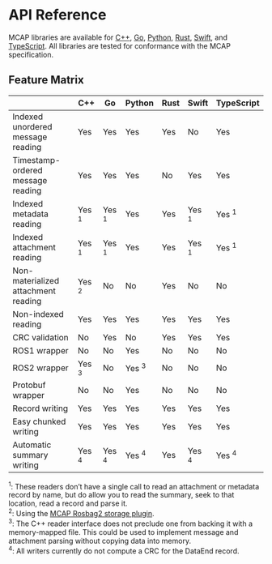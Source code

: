 # API Reference

MCAP libraries are available for [C++](https://github.com/foxglove/mcap/tree/main/cpp), [Go](https://github.com/foxglove/mcap/tree/main/go), [Python](https://github.com/foxglove/mcap/tree/main/python), [Rust](https://github.com/foxglove/mcap/tree/main/rust), [Swift](https://github.com/foxglove/mcap/tree/main/swift), and [TypeScript](https://github.com/foxglove/mcap/tree/main/typescript). All libraries are tested for conformance with the MCAP specification.

## Feature Matrix

|                                     | C++              | Go               | Python           | Rust | Swift            | TypeScript       |
| ----------------------------------- | ---------------- | ---------------- | ---------------- | ---- | ---------------- | ---------------- |
| Indexed unordered message reading   | Yes              | Yes              | Yes              | Yes  | No               | Yes              |
| Timestamp-ordered message reading   | Yes              | Yes              | Yes              | No   | Yes              | Yes              |
| Indexed metadata reading            | Yes <sup>1</sup> | Yes <sup>1</sup> | Yes              | Yes  | Yes <sup>1</sup> | Yes <sup>1</sup> |
| Indexed attachment reading          | Yes <sup>1</sup> | Yes <sup>1</sup> | Yes              | Yes  | Yes <sup>1</sup> | Yes <sup>1</sup> |
| Non-materialized attachment reading | Yes <sup>2</sup> | No               | No               | Yes  | No               | No               |
| Non-indexed reading                 | Yes              | Yes              | Yes              | Yes  | Yes              | Yes              |
| CRC validation                      | No               | Yes              | No               | Yes  | Yes              | Yes              |
| ROS1 wrapper                        | No               | No               | Yes              | No   | No               | No               |
| ROS2 wrapper                        | Yes <sup>3</sup> | No               | Yes <sup>3</sup> | No   | No               | No               |
| Protobuf wrapper                    | No               | No               | Yes              | No   | No               | No               |
| Record writing                      | Yes              | Yes              | Yes              | Yes  | Yes              | Yes              |
| Easy chunked writing                | Yes              | Yes              | Yes              | Yes  | Yes              | Yes              |
| Automatic summary writing           | Yes <sup>4</sup> | Yes <sup>4</sup> | Yes <sup>4</sup> | Yes  | Yes <sup>4</sup> | Yes <sup>4</sup> |

<sup>1</sup>: These readers don’t have a single call to read an attachment or metadata record by name, but do allow you to read the summary, seek to that location, read a record and parse it.<br/>
<sup>2</sup>: Using the [MCAP Rosbag2 storage plugin](https://github.com/ros-tooling/rosbag2_storage_mcap).<br/>
<sup>3</sup>: The C++ reader interface does not preclude one from backing it with a memory-mapped file. This could be used to implement message and attachment parsing without copying data into memory.<br/>
<sup>4</sup>: All writers currently do not compute a CRC for the DataEnd record.
